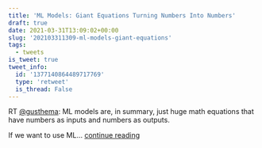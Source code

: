 ```yaml
---
title: 'ML Models: Giant Equations Turning Numbers Into Numbers'
draft: true
date: 2021-03-31T13:09:02+00:00
slug: '202103311309-ml-models-giant-equations'
tags:
  - tweets
is_tweet: true
tweet_info:
  id: '1377140864489717769'
  type: 'retweet'
  is_thread: False
---
```




RT [@gusthema](https://x.com/gusthema): ML models are, in summary, just huge math equations that have numbers as inputs and numbers as outputs.

If we want to use ML… [continue reading](https://x.com/sytelus/status/1377140864489717769)
